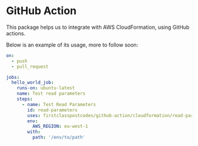 # GitHub Action

This package helps us to integrate with AWS CloudFormation, using GitHub actions.

Below is an example of its usage, more to follow soon:

```yml
on:
  - push
  - pull_request

jobs:
  hello_world_job:
    runs-on: ubuntu-latest
    name: Test read parameters
    steps:
      - name: Test Read Parameters
        id: read-parameters
        uses: firstclasspostcodes/github-action/cloudformation/read-parameters@v1.0.0
        env:
          AWS_REGION: eu-west-1
        with:
          path: '/env/to/path'
```
